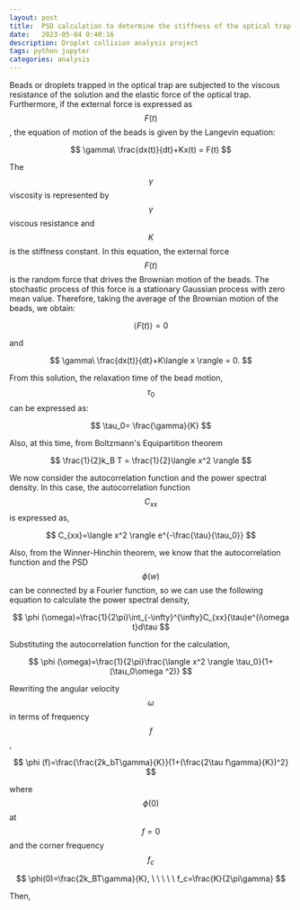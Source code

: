 ```yaml
---
layout: post
title:  PSD calculation to determine the stiffness of the optical trap on droplets
date:   2023-05-04 0:40:16
description: Droplet collision analysis project
tags: python jupyter
categories: analysis
---
```

Beads or droplets trapped in the optical trap are subjected to the viscous resistance of the solution and the elastic force of the optical trap. Furthermore, if the external force is expressed as $$ F(t) $$, the equation of motion of the beads is given by the Langevin equation:

$$
\gamma\ \frac{dx(t)}{dt}+Kx(t) = F(t)
$$

The $$ \gamma $$ viscosity is represented by $$ \gamma $$ viscous resistance and $$ K $$ is the stiffness constant. In this equation, the external force $$ F(t) $$ is the random force that drives the Brownian motion of the beads.
The stochastic process of this force is a stationary Gaussian process with zero mean value. Therefore, taking the average of the Brownian motion of the beads, we obtain:

$$
\langle F(t) \rangle = 0
$$

and

$$
\gamma\ \frac{dx(t)}{dt}+K\langle x \rangle = 0.
$$

From this solution, the relaxation time of the bead motion, $$ \tau _0 $$ can be expressed as:

$$
\tau_0= \frac{\gamma}{K}
$$

Also, at this time, from Boltzmann's Equipartition theorem

$$
\frac{1}{2}k_B T = \frac{1}{2}\langle x^2 \rangle 
$$

We now consider the autocorrelation function and the power spectral density. In this case, the autocorrelation function $$ C_{xx} $$ is expressed as,

$$
C_{xx}=\langle x^2 \rangle e^{-\frac{\tau}{\tau_0}}
$$

Also, from the Winner-Hinchin theorem, we know that the autocorrelation function and the PSD $$ \phi (w) $$  can be connected by a Fourier function, so we can use the following equation to calculate the power spectral density,

$$
\phi (\omega)=\frac{1}{2\pi}\int_{-\infty}^{\infty}C_{xx}(\tau)e^{i\omega t}d\tau
$$

Substituting the autocorrelation function for the calculation,

$$
\phi (\omega)=\frac{1}{2\pi}\frac{\langle x^2 \rangle \tau_0}{1+(\tau_0\omega ^2)}
$$

Rewriting the angular velocity $$ \omega $$  in terms of frequency $$ f $$,

$$
\phi (f)=\frac{\frac{2k_bT\gamma}{K}}{1+(\frac{2\tau f\gamma}{K})^2}
$$

where $$ \phi(0) $$ at $$ f = 0 $$ and the corner frequency $$ f_c $$

$$
\phi(0)=\frac{2k_BT\gamma}{K}, \ \ \ \ \ f_c=\frac{K}{2\pi\gamma}
$$

Then, 